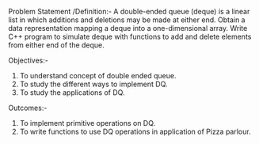 Problem Statement /Definition:-
A double-ended queue (deque) is a linear list in which additions and deletions may be made at either
end. Obtain a data representation mapping a deque into a one-dimensional array. Write C++ program to
simulate deque with functions to add and delete elements from either end of the deque.

Objectives:-
1. To understand concept of double ended queue.
2. To study the different ways to implement DQ.
3. To study the applications of DQ.

Outcomes:-
1. To implement primitive operations on DQ.
2. To write functions to use DQ operations in application of Pizza parlour.